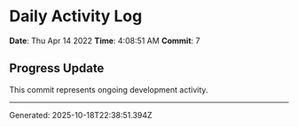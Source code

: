 # Daily Activity Log

**Date**: Thu Apr 14 2022
**Time**: 4:08:51 AM
**Commit**: 7

## Progress Update

This commit represents ongoing development activity.

---
Generated: 2025-10-18T22:38:51.394Z
